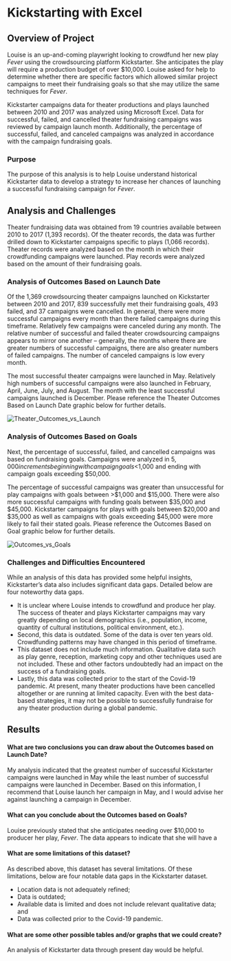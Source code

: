# Kickstarting with Excel

## Overview of Project
Louise is an up-and-coming playwright looking to crowdfund her new play *Fever* using the crowdsourcing platform Kickstarter. She anticipates the play will require a production budget of over $10,000. Louise asked for help to determine whether there are specific factors which allowed similar project campaigns to meet their fundraising goals so that she may utilize the same techniques for *Fever*.

Kickstarter campaigns data for theater productions and plays launched between 2010 and 2017 was analyzed using Microsoft Excel. Data for successful, failed, and cancelled theater fundraising campaigns was reviewed by campaign launch month. Additionally, the percentage of successful, failed, and canceled campaigns was analyzed in accordance with the campaign fundraising goals. 

### Purpose
The purpose of this analysis is to help Louise understand historical Kickstarter data to develop a strategy to increase her chances of launching a successful fundraising campaign for *Fever*. 

## Analysis and Challenges
Theater fundraising data was obtained from 19 countries available between 2010 to 2017 (1,393 records). Of the theater records, the data was further drilled down to Kickstarter campaigns specific to plays (1,066 records). Theater records were analyzed based on the month in which their crowdfunding campaigns were launched. Play records were analyzed based on the amount of their fundraising goals. 

### Analysis of Outcomes Based on Launch Date
Of the 1,369 crowdsourcing theater campaigns launched on Kickstarter between 2010 and 2017, 839 successfully met their fundraising goals, 493 failed, and 37 campaigns were cancelled. In general, there were more successful campaigns every month than there failed campaigns during this timeframe. Relatively few campaigns were canceled during any month. The relative number of successful and failed theater crowdsourcing campaigns appears to mirror one another – generally, the months where there are greater numbers of successful campaigns, there are also greater numbers of failed campaigns. The number of canceled campaigns is low every month. 

The most successful theater campaigns were launched in May. Relatively high numbers of successful campaigns were also launched in February, April, June, July, and August. The month with the least successful campaigns launched is December. Please reference the Theater Outcomes Based on Launch Date graphic below for further details.

![Theater_Outcomes_vs_Launch](https://user-images.githubusercontent.com/94587007/166506328-9bb43c78-9f51-42a7-b4a1-ed5e115e3232.png)


### Analysis of Outcomes Based on Goals
Next, the percentage of successful, failed, and cancelled campaigns was based on fundraising goals. Campaigns were analyzed in $5,000 increments beginning with campaign goals <$1,000 and ending with campaign goals exceeding $50,000.  

The percentage of successful campaigns was greater than unsuccessful for play campaigns with goals between >$1,000 and $15,000. There were also more successful campaigns with funding goals between $35,000 and $45,000. Kickstarter campaigns for plays with goals between $20,000 and $35,000 as well as campaigns with goals exceeding $45,000 were more likely to fail their stated goals. Please reference the Outcomes Based on Goal graphic below for further details. 

![Outcomes_vs_Goals](https://user-images.githubusercontent.com/94587007/166506252-d13b7521-692f-4930-900e-dd49965f3381.png)


### Challenges and Difficulties Encountered
While an analysis of this data has provided some helpful insights, Kickstarter’s data also includes significant data gaps. Detailed below are four noteworthy data gaps. 
-	It is unclear where Louise intends to crowdfund and produce her play. The success of theater and plays Kickstarter campaigns may vary greatly depending on local demographics (i.e., population, income, quantity of cultural institutions, political environment, etc.). 
-	Second, this data is outdated. Some of the data is over ten years old. Crowdfunding patterns may have changed in this period of timeframe. 
-	This dataset does not include much information. Qualitative data such as play genre, reception, marketing copy and other techniques used are not included. These and other factors undoubtedly had an impact on the success of a fundraising goals. 
-	Lastly, this data was collected prior to the start of the Covid-19 pandemic. At present, many theater productions have been cancelled altogether or are running at limited capacity. Even with the best data-based strategies, it may not be possible to successfully fundraise for any theater production during a global pandemic.  

## Results
#### What are two conclusions you can draw about the Outcomes based on Launch Date?
My analysis indicated that the greatest number of successful Kickstarter campaigns were launched in May while the least number of successful campaigns were launched in December. Based on this information, I recommend that Louise launch her campaign in May, and I would advise her against launching a campaign in December. 

#### What can you conclude about the Outcomes based on Goals?
Louise previously stated that she anticipates needing over $10,000 to producer her play, *Fever*. The data appears to indicate that she will have a 

#### What are some limitations of this dataset?
As described above, this dataset has several limitations. Of these limitations, below are four notable data gaps in the Kickstarter dataset.
-	Location data is not adequately refined;
-	Data is outdated;
-	Available data is limited and does not include relevant qualitative data; and
-	Data was collected prior to the Covid-19 pandemic.

#### What are some other possible tables and/or graphs that we could create?
An analysis of Kickstarter data through present day would be helpful. 
